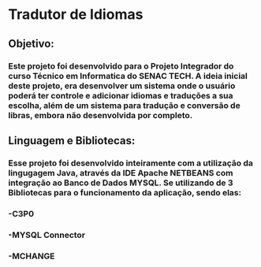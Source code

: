 # Tradutor de Idiomas

## Objetivo:

### Este projeto foi desenvolvido para o Projeto Integrador do curso Técnico em Informatica do SENAC TECH. A ideia inicial deste projeto, era desenvolver um sistema onde o usuário poderá ter controle e adicionar idiomas e traduções a sua escolha, além de um sistema para tradução e conversão de libras, embora não desenvolvida por completo.

## Linguagem e Bibliotecas:

### Esse projeto foi desenvolvido inteiramente com a utilização da lingugagem Java, através da IDE Apache NETBEANS com integração ao Banco de Dados MYSQL. Se utilizando de 3 Bibliotecas para o funcionamento da aplicação, sendo elas:

### -C3P0
### -MYSQL Connector
### -MCHANGE
